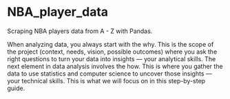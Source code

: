 # NBA_player_data
Scraping NBA players data from A - Z with Pandas.

When analyzing data, you always start with the why. 
This is the scope of the project (context, needs, vision, possible outcomes) where you ask the right questions to turn your data into insights — your analytical skills.
The next element in data analysis involves the how. 
This is where you gather the data to use statistics and computer science to uncover those insights — your technical skills. 
This is what we will focus on in this step-by-step guide.
